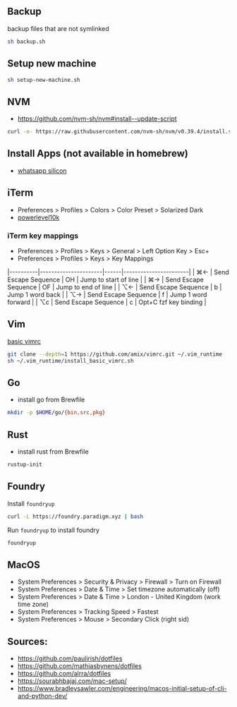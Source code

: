 ## Backup

backup files that are not symlinked
```bash
sh backup.sh
```

## Setup new machine

```bash
sh setup-new-machine.sh
```

## NVM

* https://github.com/nvm-sh/nvm#install--update-script
```bash
curl -o- https://raw.githubusercontent.com/nvm-sh/nvm/v0.39.4/install.sh | bash
```

## Install Apps (not available in homebrew)

* [whatsapp silicon](https://web.whatsapp.com/desktop/mac_native/release/)


## iTerm

* Preferences > Profiles > Colors > Color Preset > Solarized Dark
* [powerlevel10k](https://github.com/romkatv/powerlevel10k/tree/master#getting-started)

### iTerm key mappings

* Preferences > Profiles > Keys > General > Left Option Key > Esc+
* Preferences > Profiles > Keys > Key Mappings

|----------|----------------------|------|-----------------------|
| ⌘←       | Send Escape Sequence |  OH  | Jump to start of line |
| ⌘→       | Send Escape Sequence |  OF  | Jump to end of line   |
| ⌥←       | Send Escape Sequence |  b   | Jump 1 word back      |
| ⌥→       | Send Escape Sequence |  f   | Jump 1 word forward   |
| ⌥c       | Send Escape Sequence |  c   | Opt+C fzf key binding |

## Vim

[basic vimrc](https://github.com/amix/vimrc#how-to-install-the-basic-version)

```bash
git clone --depth=1 https://github.com/amix/vimrc.git ~/.vim_runtime
sh ~/.vim_runtime/install_basic_vimrc.sh
```

## Go

* install go from Brewfile

```bash
mkdir -p $HOME/go/{bin,src,pkg}
```

## Rust

* install rust from Brewfile

```bash
rustup-init
```

## Foundry

Install `foundryup`
```bash
curl -L https://foundry.paradigm.xyz | bash
```

Run `foundryup` to install foundry
```bash
foundryup
```
## MacOS

* System Preferences > Security & Privacy > Firewall > Turn on Firewall
* System Preferences > Date & Time > Set timezone automatically (off)
* System Preferences > Date & Time > London - United Kingdom (work time zone)
* System Preferences > Tracking Speed > Fastest
* System Preferences > Mouse > Secondary Click (right sid)

## Sources:

* https://github.com/paulirish/dotfiles
* https://github.com/mathiasbynens/dotfiles
* https://github.com/alrra/dotfiles
* https://sourabhbajaj.com/mac-setup/
* https://www.bradleysawler.com/engineering/macos-initial-setup-of-cli-and-python-dev/
